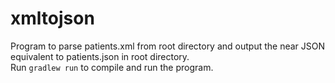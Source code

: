 # xmltojson

Program to parse patients.xml from root directory and output the near JSON equivalent to patients.json in root directory.\
Run `gradlew run` to compile and run the program.